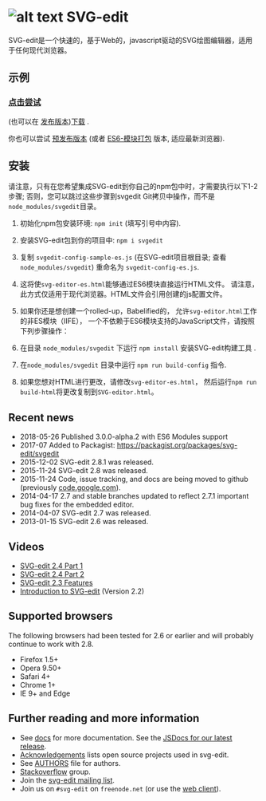 # ![alt text](https://svg-edit.github.io/svgedit/images/logo48x48.svg "svg-edit logo of a pencil") SVG-edit

SVG-edit是一个快速的，基于Web的，javascript驱动的SVG绘图编辑器，适用于任何现代浏览器。

## 示例

### [点击尝试](http://admin.wcs2.mooho.com.cn/editor/editor/svg-editor-es.html)

(也可以在 [发布版本](https://github.com/SVG-Edit/svgedit/releases))[下载](https://github.com/SVG-Edit/svgedit/releases/download/svg-edit-2.8.1/svg-edit-2.8.1.zip) .

你也可以尝试 [预发布版本](https://svg-edit.github.io/svgedit/releases/svg-edit-3.0.0-alpha.4/editor/svg-editor.html) (或者 [ES6-模块打包](https://svg-edit.github.io/svgedit/releases/svg-edit-3.0.0-alpha.4/editor/svg-editor.html) 版本, 适应最新浏览器).

## 安装

请注意，只有在您希望集成SVG-edit到你自己的npm包中时，才需要执行以下1-2步骤;
否则，您可以跳过这些步骤到svgedit Git拷贝中操作，而不是
`node_modules/svgedit`目录。


1. 初始化npm包安装环境: `npm init` (填写引号中内容).
1. 安装SVG-edit包到你的项目中: `npm i svgedit`
1. 复制 `svgedit-config-sample-es.js` (在SVG-edit项目根目录;
    查看 `node_modules/svgedit`) 重命名为 `svgedit-config-es.js`.
  1.  这将使`svg-editor-es.html`能够通过ES6模块直接运行HTML文件。 
    请注意，此方式仅适用于现代浏览器。HTML文件会引用创建的js配置文件。
   
1. 如果你还是想创建一个rolled-up，Babelified的，
  允许`svg-editor.html`工作的非ES模块（IIFE），
  一个不依赖于ES6模块支持的JavaScript文件，请按照下列步骤操作：  
  1. 在目录 `node_modules/svgedit` 下运行 `npm install` 
     安装SVG-edit构建工具 .
  1. 在`node_modules/svgedit` 目录中运行 `npm run build-config` 指令.
1. 如果您想对HTML进行更改，请修改`svg-editor-es.html`，
   然后运行`npm run build-html`将更改复制到`SVG-editor.html`。
  

## Recent news
  * 2018-05-26 Published 3.0.0-alpha.2 with ES6 Modules support
  * 2017-07 Added to Packagist: https://packagist.org/packages/svg-edit/svgedit
  * 2015-12-02 SVG-edit 2.8.1 was released.
  * 2015-11-24 SVG-edit 2.8 was released.
  * 2015-11-24 Code, issue tracking, and docs are being moved to github (previously [code.google.com](https://code.google.com/p/svg-edit)).
  * 2014-04-17 2.7 and stable branches updated to reflect 2.7.1 important bug fixes for the embedded editor.
  * 2014-04-07 SVG-edit 2.7 was released.
  * 2013-01-15 SVG-edit 2.6 was released.

## Videos

  * [SVG-edit 2.4 Part 1](https://www.youtube.com/watch?v=zpC7b1ZJvvM)
  * [SVG-edit 2.4 Part 2](https://www.youtube.com/watch?v=mDzZEoGUDe8)
  * [SVG-edit 2.3 Features](https://www.youtube.com/watch?v=RVIcIy5fXOc)
  * [Introduction to SVG-edit](https://www.youtube.com/watch?v=ZJKmEI06YiY) (Version 2.2)

## Supported browsers

The following browsers had been tested for 2.6 or earlier and will probably continue to work with 2.8.
  * Firefox 1.5+
  * Opera 9.50+
  * Safari 4+
  * Chrome 1+
  * IE 9+ and Edge

## Further reading and more information

 * See [docs](docs/) for more documentation. See the [JSDocs for our latest release](https://svg-edit.github.io/svgedit/releases/svg-edit-3.0.0-alpha.4/docs/jsdoc/index.html).
 * [Acknowledgements](docs/Acknowledgements.md) lists open source projects used in svg-edit.
 * See [AUTHORS](AUTHORS) file for authors.
 * [Stackoverflow](https://stackoverflow.com/tags/svg-edit) group.
 * Join the [svg-edit mailing list](https://groups.google.com/forum/#!forum/svg-edit).
 * Join us on `#svg-edit` on `freenode.net` (or use the [web client](https://webchat.freenode.net/?channels=svg-edit)).
